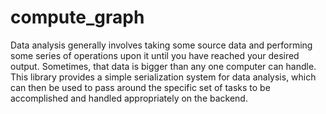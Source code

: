 # compute_graph

Data analysis generally involves taking some source data and performing some series of operations upon it until you have reached your desired output. Sometimes, that data is bigger than any one computer can handle. This library provides a simple serialization system for data analysis, which can then be used to pass around the specific set of tasks to be accomplished and handled appropriately on the backend.